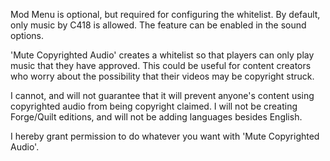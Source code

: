Mod Menu is optional, but required for configuring the whitelist. By default, only music by C418 is allowed. The feature can be enabled in the sound options.

'Mute Copyrighted Audio' creates a whitelist so that players can only play music that they have approved. This could be useful for content creators who worry about the possibility that their videos may be copyright struck.

I cannot, and will not guarantee that it will prevent anyone's content using copyrighted audio from being copyright claimed. I will not be creating Forge/Quilt editions, and will not be adding languages besides English.

I hereby grant permission to do whatever you want with 'Mute Copyrighted Audio'.